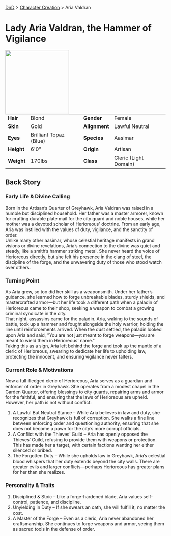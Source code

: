 [DnD](../../readme.md) > [Character Creation](../../character-creation.md) > Aria Valdran

# Lady Aria Valdran, the Hammer of Vigilance

<image src="images/DnD_2024_PC_Cleric_Female.webp" style="float:left;" width="200px" height="200px">

|            |                        |               |                       |
| ---------- | ---------------------- | ------------- | --------------------- |
| **Hair**   | Blond                  | **Gender**    | Female                |
| **Skin**   | Gold                   | **Alignment** | Lawful Neutral        |
| **Eyes**   | Brilliant Topaz (Blue) | **Species**   | Aasimar               |
| **Height** | 6'0"                   | **Origin**    | Artisan               |
| **Weight** | 170lbs                 | **Class**     | Cleric (Light Domain) |

## Back Story

### Early Life & Divine Calling

Born in the Artisan’s Quarter of Greyhawk, Aria Valdran was raised in a humble but disciplined household. Her father was a master armorer, known for crafting durable plate mail for the city guard and noble houses, while her mother was a devoted scholar of Herioreous' doctrine. From an early age, Aria was instilled with the values of duty, vigilance, and the sanctity of order.  
Unlike many other aasimar, whose celestial heritage manifests in grand visions or divine revelations, Aria’s connection to the divine was quiet and steady, like a smith’s hammer striking metal. She never heard the voice of Herioreous directly, but she felt his presence in the clang of steel, the discipline of the forge, and the unwavering duty of those who stood watch over others.

### Turning Point

As Aria grew, so too did her skill as a weaponsmith. Under her father’s guidance, she learned how to forge unbreakable blades, sturdy shields, and mastercrafted armor—but her life took a different path when a paladin of Herioreous came to their shop, seeking a weapon to combat a growing criminal syndicate in the city.  
That night, assassins came for the paladin. Aria, waking to the sounds of battle, took up a hammer and fought alongside the holy warrior, holding the line until reinforcements arrived. When the dust settled, the paladin looked upon Aria and said, "You are not just meant to forge weapons—you are meant to wield them in Herioreous' name."  
Taking this as a sign, Aria left behind the forge and took up the mantle of a cleric of Herioreous, swearing to dedicate her life to upholding law, protecting the innocent, and ensuring vigilance never falters.

### Current Role & Motivations

Now a full-fledged cleric of Herioreous, Aria serves as a guardian and enforcer of order in Greyhawk. She operates from a modest chapel in the Garden Quarter, offering blessings to city guards, repairing arms and armor for the faithful, and ensuring that the laws of Herioreous are upheld. However, her path is not without conflict:

1. A Lawful But Neutral Stance – While Aria believes in law and duty, she recognizes that Greyhawk is full of corruption. She walks a fine line between enforcing order and questioning authority, ensuring that she does not become a pawn for the city’s more corrupt officials.
2. A Conflict with the Thieves’ Guild – Aria has openly opposed the Thieves’ Guild, refusing to provide them with weapons or protection. This has made her a target, with certain factions wanting her either silenced or bribed.
3. The Forgotten Duty – While she upholds law in Greyhawk, Aria’s celestial blood whispers that her duty extends beyond the city walls. There are greater evils and larger conflicts—perhaps Herioreous has greater plans for her than she realizes.

### Personality & Traits

1. Disciplined & Stoic – Like a forge-hardened blade, Aria values self-control, patience, and discipline.
2. Unyielding in Duty – If she swears an oath, she will fulfill it, no matter the cost.
3. A Master of the Forge – Even as a cleric, Aria never abandoned her craftsmanship. She continues to forge weapons and armor, seeing them as sacred tools in the defense of order.

